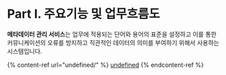 # Part Ⅰ. 주요기능 및 업무흐름도

**메타데이터 관리 서비스**는 업무에 적용되는 단어와 용어의 표준을 설정하고 이를 통한 커뮤니케이션의 오류를 방지하고 직관적인 데이터의 의미를 부여하기 위해서 사용하는 시스템입니다.

{% content-ref url="undefined/" %}
[undefined](undefined/)
{% endcontent-ref %}

